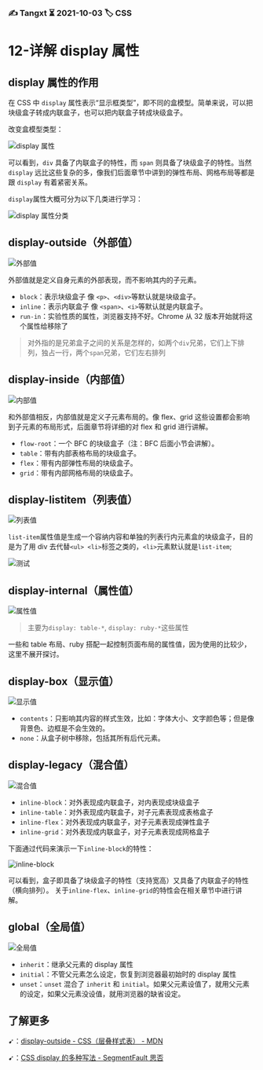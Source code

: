 ### ✍️ Tangxt ⏳ 2021-10-03 🏷️ CSS

# 12-详解 display 属性

## display 属性的作用

在 CSS 中 `display` 属性表示“显示框类型”，即不同的盒模型。简单来说，可以把块级盒子转成内联盒子，也可以把内联盒子转成块级盒子。

改变盒模型类型：

![display 属性](assets/img/2021-10-03-22-49-53.png)

可以看到，`div` 具备了内联盒子的特性，而 `span` 则具备了块级盒子的特性。当然 `display` 远比这些复杂的多，像我们后面章节中讲到的弹性布局、网格布局等都是跟 `display` 有着紧密关系。

`display`属性大概可分为以下几类进行学习：

![display 属性分类](assets/img/2021-10-03-22-53-49.png)

## display-outside（外部值）

![外部值](assets/img/2021-10-03-22-56-36.png)

外部值就是定义自身元素的外部表现，而不影响其内的子元素。
- `block`：表示块级盒子 像 `<p>`、`<div>`等默认就是块级盒子。
- `inline`：表示内联盒子 像 `<span>`、`<i>`等默认就是内联盒子。
- `run-in`：实验性质的属性，浏览器支持不好。Chrome 从 32 版本开始就将这个属性给移除了

> 对外指的是兄弟盒子之间的关系是怎样的，如两个`div`兄弟，它们上下排列，独占一行，两个`span`兄弟，它们左右排列

## display-inside（内部值）

![内部值](assets/img/2021-10-03-23-24-13.png)

和外部值相反，内部值就是定义子元素布局的。像 flex、grid 这些设置都会影响到子元素的布局形式，后面章节将详细的对 flex 和 grid 进行讲解。

- `flow-root`：一个 BFC 的块级盒子（注：BFC 后面小节会讲解）。
- `table`：带有内部表格布局的块级盒子。
- `flex`：带有内部弹性布局的块级盒子。
- `grid`：带有内部网格布局的块级盒子。

## display-listitem（列表值）

![列表值](assets/img/2021-10-03-23-27-41.png)

`list-item`属性值是生成一个容纳内容和单独的列表行内元素盒的块级盒子，目的是为了用 div 去代替`<ul> <li>`标签之类的，`<li>`元素默认就是`list-item`;

![测试](assets/img/2021-10-03-23-27-14.png)

## display-internal（属性值）

![属性值](assets/img/2021-10-03-23-29-56.png)

> 主要为`display: table-*`, `display: ruby-*`这些属性

一些和 table 布局、ruby 搭配一起控制页面布局的属性值，因为使用的比较少，这里不展开探讨。

## display-box（显示值）

![显示值](assets/img/2021-10-03-23-39-01.png)

- `contents`：只影响其内容的样式生效，比如：字体大小、文字颜色等；但是像背景色、边框是不会生效的。
- `none`：从盒子树中移除，包括其所有后代元素。 

## display-legacy（混合值）

![混合值](assets/img/2021-10-03-23-39-45.png)

- `inline-block`：对外表现成内联盒子，对内表现成块级盒子
- `inline-table`：对外表现成内联盒子，对子元素表现成表格盒子
- `inline-flex`：对外表现成内联盒子，对子元素表现成弹性盒子
- `inline-grid`：对外表现成内联盒子，对子元素表现成网格盒子

下面通过代码来演示一下`inline-block`的特性：

![inline-block](assets/img/2021-10-03-23-43-24.png)

可以看到，盒子即具备了块级盒子的特性（支持宽高）又具备了内联盒子的特性（横向排列）。 关于`inline-flex`、`inline-grid`的特性会在相关章节中进行讲解。

## global（全局值）

![全局值](assets/img/2021-10-03-23-44-15.png)

- `inherit`：继承父元素的 display 属性
- `initial`：不管父元素怎么设定，恢复到浏览器最初始时的 display 属性
- `unset`：`unset` 混合了 `inherit` 和 `initial`。如果父元素设值了，就用父元素的设定，如果父元素没设值，就用浏览器的缺省设定。

## 了解更多

➹：[display-outside - CSS（层叠样式表） - MDN](https://developer.mozilla.org/zh-CN/docs/Web/CSS/display-outside)

➹：[CSS display 的多种写法 - SegmentFault 思否](https://segmentfault.com/a/1190000023746893)